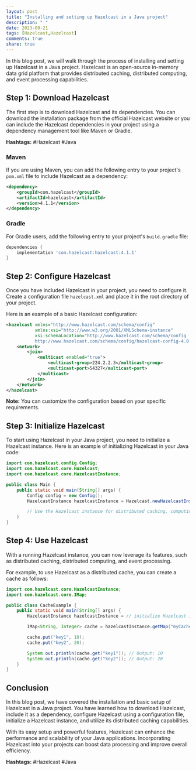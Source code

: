 ```yaml
---
layout: post
title: "Installing and setting up Hazelcast in a Java project"
description: " "
date: 2023-09-21
tags: [Hazelcast,Hazelcast]
comments: true
share: true
---
```


In this blog post, we will walk through the process of installing and setting up Hazelcast in a Java project. Hazelcast is an open-source in-memory data grid platform that provides distributed caching, distributed computing, and event processing capabilities.

## Step 1: Download Hazelcast

The first step is to download Hazelcast and its dependencies. You can download the installation package from the official Hazelcast website or you can include the Hazelcast dependencies in your project using a dependency management tool like Maven or Gradle.

**Hashtags:** #Hazelcast #Java

### Maven

If you are using Maven, you can add the following entry to your project's `pom.xml` file to include Hazelcast as a dependency:

```xml
<dependency>
    <groupId>com.hazelcast</groupId>
    <artifactId>hazelcast</artifactId>
    <version>4.1.1</version>
</dependency>
```

### Gradle

For Gradle users, add the following entry to your project's `build.gradle` file:

```groovy
dependencies {
    implementation 'com.hazelcast:hazelcast:4.1.1'
}
```

## Step 2: Configure Hazelcast

Once you have included Hazelcast in your project, you need to configure it. Create a configuration file `hazelcast.xml` and place it in the root directory of your project.

Here is an example of a basic Hazelcast configuration:

```xml
<hazelcast xmlns="http://www.hazelcast.com/schema/config"
           xmlns:xsi="http://www.w3.org/2001/XMLSchema-instance"
           xsi:schemaLocation="http://www.hazelcast.com/schema/config
           http://www.hazelcast.com/schema/config/hazelcast-config-4.0.xsd">
    <network>
        <join>
            <multicast enabled="true">
                <multicast-group>224.2.2.3</multicast-group>
                <multicast-port>54327</multicast-port>
            </multicast>
        </join>
    </network>
</hazelcast>
```

**Note:** You can customize the configuration based on your specific requirements.

## Step 3: Initialize Hazelcast

To start using Hazelcast in your Java project, you need to initialize a Hazelcast instance. Here is an example of initializing Hazelcast in your Java code:

```java
import com.hazelcast.config.Config;
import com.hazelcast.core.Hazelcast;
import com.hazelcast.core.HazelcastInstance;

public class Main {
    public static void main(String[] args) {
        Config config = new Config();
        HazelcastInstance hazelcastInstance = Hazelcast.newHazelcastInstance(config);

        // Use the Hazelcast instance for distributed caching, computing, etc.
    }
}
```

## Step 4: Use Hazelcast

With a running Hazelcast instance, you can now leverage its features, such as distributed caching, distributed computing, and event processing.

For example, to use Hazelcast as a distributed cache, you can create a cache as follows:

```java
import com.hazelcast.core.HazelcastInstance;
import com.hazelcast.core.IMap;

public class CacheExample {
    public static void main(String[] args) {
        HazelcastInstance hazelcastInstance = // initialize Hazelcast instance

        IMap<String, Integer> cache = hazelcastInstance.getMap("myCache");

        cache.put("key1", 10);
        cache.put("key2", 20);

        System.out.println(cache.get("key1")); // Output: 10
        System.out.println(cache.get("key2")); // Output: 20
    }
}
```

## Conclusion

In this blog post, we have covered the installation and basic setup of Hazelcast in a Java project. You have learned how to download Hazelcast, include it as a dependency, configure Hazelcast using a configuration file, initialize a Hazelcast instance, and utilize its distributed caching capabilities.

With its easy setup and powerful features, Hazelcast can enhance the performance and scalability of your Java applications. Incorporating Hazelcast into your projects can boost data processing and improve overall efficiency.

**Hashtags:** #Hazelcast #Java